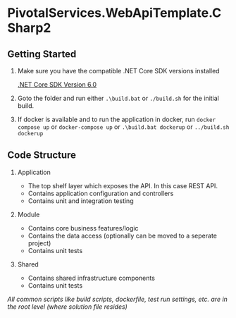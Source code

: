 # PivotalServices.WebApiTemplate.CSharp2

## Getting Started

1. Make sure you have the compatible .NET Core SDK versions installed

    [.NET Core SDK Version 6.0](https://dotnet.microsoft.com/en-us/download/dotnet/6.0)


1. Goto the folder and run either `.\build.bat` or `./build.sh` for the initial build.

1. If docker is available and to run the application in docker, run `docker compose up` or `docker-compose up` or `.\build.bat dockerup` or `../build.sh dockerup`


## Code Structure

1. Application 
    - The top shelf layer which exposes the API. In this case REST API. 
    - Contains application configuration and controllers
    - Contains unit and integration testing

1. Module
    - Contains core business features/logic
    - Contains the data access (optionally can be moved to a seperate project)
    - Contains unit tests

1. Shared
    - Contains shared infrastructure components
    - Contains unit tests

_*All common scripts like build scripts, dockerfile, test run settings, etc. are in the root level (where solution file resides)*_
